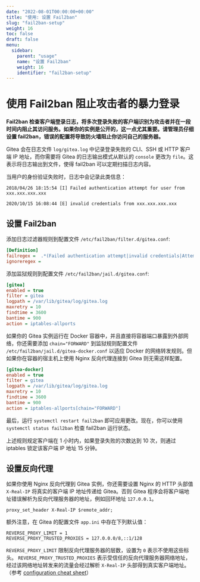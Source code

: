 ```yaml
---
date: "2022-08-01T00:00:00+00:00"
title: "使用: 设置 Fail2ban"
slug: "fail2ban-setup"
weight: 16
toc: false
draft: false
menu:
  sidebar:
    parent: "usage"
    name: "设置 Fail2ban"
    weight: 16
    identifier: "fail2ban-setup"
---
```


# 使用 Fail2ban 阻止攻击者的暴力登录

**Fail2ban 检查客户端登录日志，将多次登录失败的客户端识别为攻击者并在一段时间内阻止其访问服务。如果你的实例是公开的，这一点尤其重要。请管理员仔细设置 fail2ban，错误的配置将导致防火墙阻止你访问自己的服务器。**

Gitea 会在日志文件 `log/gitea.log` 中记录登录失败的 CLI、SSH 或 HTTP 客户端 IP 地址，而你需要将 Gitea 的日志输出模式从默认的 `console` 更改为 `file`。这表示将日志输出到文件，使得 fail2ban 可以定期扫描日志内容。

当用户的身份验证失败时，日志中会记录此类信息：

```log
2018/04/26 18:15:54 [I] Failed authentication attempt for user from xxx.xxx.xxx.xxx
```

```log
2020/10/15 16:08:44 [E] invalid credentials from xxx.xxx.xxx.xxx
```

## 设置 Fail2ban

添加日志过滤器规则到配置文件 `/etc/fail2ban/filter.d/gitea.conf`:

```ini
[Definition]
failregex =  .*(Failed authentication attempt|invalid credentials|Attempted access of unknown user).* from <HOST>
ignoreregex =
```

添加监狱规则到配置文件 `/etc/fail2ban/jail.d/gitea.conf`:

```ini
[gitea]
enabled = true
filter = gitea
logpath = /var/lib/gitea/log/gitea.log
maxretry = 10
findtime = 3600
bantime = 900
action = iptables-allports
```

如果你的 Gitea 实例运行在 Docker 容器中，并且直接将容器端口暴露到外部网络，你还需要添加 `chain="FORWARD"` 到监狱规则配置文件 `/etc/fail2ban/jail.d/gitea-docker.conf` 以适应 Docker 的网络转发规则。但如果你在容器的宿主机上使用 Nginx 反向代理连接到 Gitea 则无需这样配置。

```ini
[gitea-docker]
enabled = true
filter = gitea
logpath = /var/lib/gitea/log/gitea.log
maxretry = 10
findtime = 3600
bantime = 900
action = iptables-allports[chain="FORWARD"]
```

最后，运行 `systemctl restart fail2ban` 即可应用更改。现在，你可以使用 `systemctl status fail2ban` 检查 fail2ban 运行状态。

上述规则规定客户端在 1 小时内，如果登录失败的次数达到 10 次，则通过 iptables 锁定该客户端 IP 地址 15 分钟。

## 设置反向代理

如果你使用 Nginx 反向代理到 Gitea 实例，你还需要设置 Nginx 的 HTTP 头部值 `X-Real-IP` 将真实的客户端 IP 地址传递给 Gitea。否则 Gitea 程序会将客户端地址错误解析为反向代理服务器的地址，例如回环地址 `127.0.0.1`。

```
proxy_set_header X-Real-IP $remote_addr;
```

额外注意，在 Gitea 的配置文件 `app.ini` 中存在下列默认值：

```
REVERSE_PROXY_LIMIT = 1
REVERSE_PROXY_TRUSTED_PROXIES = 127.0.0.0/8,::1/128
```

`REVERSE_PROXY_LIMIT` 限制反向代理服务器的层数，设置为 `0` 表示不使用这些标头。
`REVERSE_PROXY_TRUSTED_PROXIES` 表示受信任的反向代理服务器网络地址，
经过该网络地址转发来的流量会经过解析 `X-Real-IP` 头部得到真实客户端地址。
（参考 [configuration cheat sheet](https://docs.gitea.io/en-us/config-cheat-sheet/#security-security)）
